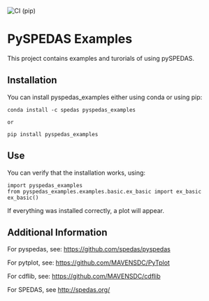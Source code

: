 ![CI (pip)](https://github.com/nickssl/pyspedas_examples/actions/workflows/CI%20(pip)/badge.svg)

# PySPEDAS Examples

This project contains examples and turorials of using pySPEDAS.


## Installation

You can install pyspedas_examples either using conda or using pip:

```
conda install -c spedas pyspedas_examples

or

pip install pyspedas_examples
```


## Use

You can verify that the installation works, using:

```
import pyspedas_examples
from pyspedas_examples.examples.basic.ex_basic import ex_basic
ex_basic()
```

If everything was installed correctly, a plot will appear.


## Additional Information

For pyspedas, see: https://github.com/spedas/pyspedas

For pytplot, see: https://github.com/MAVENSDC/PyTplot

For cdflib, see: https://github.com/MAVENSDC/cdflib

For SPEDAS, see http://spedas.org/
